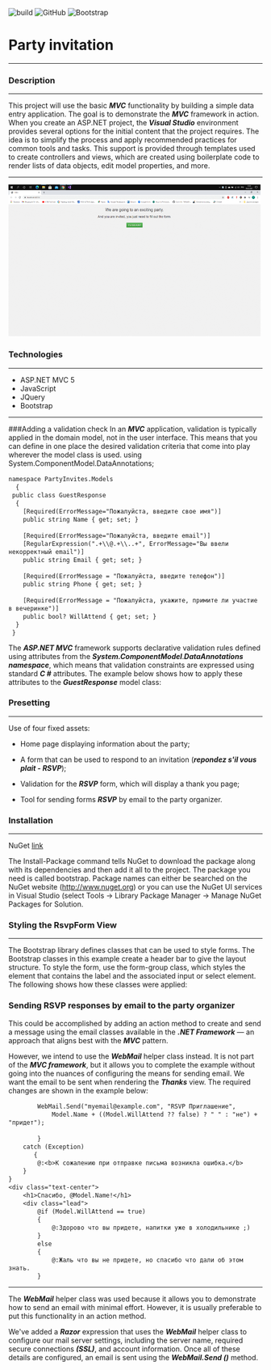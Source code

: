
![build](https://img.shields.io/badge/build-passing-1CB265?style=plastic&logo=appveyor)
![GitHub](https://img.shields.io/badge/.Net-passing-318CE7?style=plastic&logo=github)
![Bootstrap](https://img.shields.io/badge/Bootstrap-3.0.0-9457EB?style=plastic&logo=Bootstrap)



# Party invitation
___


### Description
___
This project will use the basic  ***MVC***  functionality by building a simple data entry application. The goal is to demonstrate the ***MVC*** framework in action.
When you create an ASP.NET project, the ***Visual Studio*** environment provides several options for the initial content that the project requires. The idea is to simplify the process and apply recommended practices for common tools and tasks. This support is provided through templates used to create controllers and views, which are created using boilerplate code to render lists of data objects, edit model properties, and more.
___
<img src="https://github.com/Allseeingeye99/PartyInvites/blob/master/20.gif" width="500" height="300">

### Technologies
___
- ASP.NET MVC 5
- JavaScript
- JQuery
- Bootstrap 
___
###Adding a validation check
In an ***MVC*** application, validation is typically applied in the domain model, not in the user interface. This means that you can define in one place the desired validation criteria that come into play wherever the model class is used.
using System.ComponentModel.DataAnnotations;

    namespace PartyInvites.Models
      {
     public class GuestResponse
      {
        [Required(ErrorMessage="Пожалуйста, введите свое имя")]
        public string Name { get; set; }

        [Required(ErrorMessage="Пожалуйста, введите email")]
        [RegularExpression(".+\\@.+\\..+", ErrorMessage="Вы ввели некорректный email")]
        public string Email { get; set; }

        [Required(ErrorMessage = "Пожалуйста, введите телефон")]
        public string Phone { get; set; }

        [Required(ErrorMessage = "Пожалуйста, укажите, примите ли участие в вечеринке")]
        public bool? WillAttend { get; set; }
      }
     }

The ***ASP.NET MVC*** framework supports declarative validation rules defined using attributes from the ***System.ComponentModel***.***DataAnnotations namespace***, which means that validation constraints are expressed using standard ***C #*** attributes. The example below shows how to apply these attributes to the ***GuestResponse*** model class:

### Presetting
___
Use of four fixed assets:

- Home page displaying information about the party;

- A form that can be used to respond to an invitation (***repondez s'il vous plait - RSVP***);

- Validation for the ***RSVP*** form, which will display a thank you page;

- Tool for sending forms ***RSVP*** by email to the party organizer.
### Installation
___
NuGet [link](https://www.nuget.org/)

The Install-Package command tells NuGet to download the package along with its dependencies and then add it all to the project. The package you need is called bootstrap. Package names can either be searched on the NuGet website (http://www.nuget.org) or you can use the NuGet UI services in Visual Studio (select Tools -> Library Package Manager -> Manage NuGet Packages for Solution.

### Styling the RsvpForm View
____
The Bootstrap library defines classes that can be used to style forms.
The Bootstrap classes in this example create a header bar to give the layout structure. To style the form, use the form-group class, which styles the element that contains the label and the associated input or select element.
The following shows how these classes were applied:

 ### Sending RSVP responses by email to the party organizer
 This could be accomplished by adding an action method to create and send a message using the email classes available in the ***.NET Framework*** — an approach that aligns best with the ***MVC*** pattern.

However, we intend to use the ***WebMail*** helper class instead. It is not part of the ***MVC framework***, but it allows you to complete the example without going into the nuances of configuring the means for sending email. We want the email to be sent when rendering the ***Thanks*** view. The required changes are shown in the example below:
   

            WebMail.Send("myemail@example.com", "RSVP Приглашение",
                Model.Name + ((Model.WillAttend ?? false) ? " " : "не") + "придет");

            }
        catch (Exception)
           {
            @:<b>К сожалению при отправке письма возникла ошибка.</b>
        }
    }
    <div class="text-center">
        <h1>Спасибо, @Model.Name!</h1>
        <div class="lead">
            @if (Model.WillAttend == true)
            {
                @:Здорово что вы придете, напитки уже в холодильнике ;)
            }
            else
            {
                @:Жаль что вы не придете, но спасибо что дали об этом знать.
            }
___

         
         
The ***WebMail*** helper class was used because it allows you to demonstrate how to send an email with minimal effort. However, it is usually preferable to put this functionality in an action method.

We've added a ***Razor*** expression that uses the ***WebMail*** helper class to configure our mail server settings, including the server name, required secure connections ***(SSL)***, and account information. Once all of these details are configured, an email is sent using the ***WebMail.Send ()*** method.
